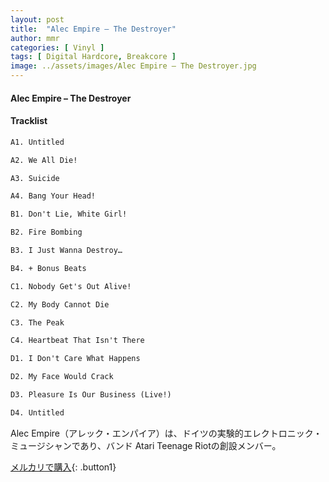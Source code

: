 ```yaml
---
layout: post
title:  "Alec Empire – The Destroyer"
author: mmr
categories: [ Vinyl ]
tags: [ Digital Hardcore, Breakcore ]
image: ../assets/images/Alec Empire – The Destroyer.jpg
---
```


#### Alec Empire – The Destroyer

#### Tracklist
```md
A1. Untitled

A2. We All Die!

A3. Suicide

A4. Bang Your Head!

B1. Don't Lie, White Girl!

B2. Fire Bombing

B3. I Just Wanna Destroy…

B4. + Bonus Beats

C1. Nobody Get's Out Alive!

C2. My Body Cannot Die

C3. The Peak

C4. Heartbeat That Isn't There

D1. I Don't Care What Happens

D2. My Face Would Crack

D3. Pleasure Is Our Business (Live!)

D4. Untitled
```

Alec Empire（アレック・エンパイア）は、ドイツの実験的エレクトロニック・ミュージシャンであり、バンド Atari Teenage Riotの創設メンバー。

[メルカリで購入](https://jp.mercari.com/item/m94890989911){: .button1}

